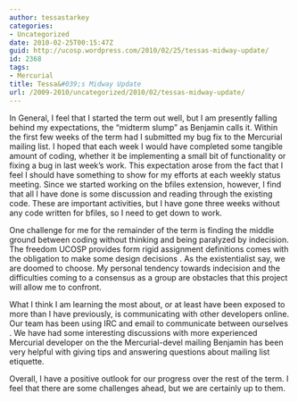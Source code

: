 ```yaml
---
author: tessastarkey
categories:
- Uncategorized
date: 2010-02-25T00:15:47Z
guid: http://ucosp.wordpress.com/2010/02/25/tessas-midway-update/
id: 2368
tags:
- Mercurial
title: Tessa&#039;s Midway Update
url: /2009-2010/uncategorized/2010/02/tessas-midway-update/
---
```


In General, I feel that I started the term out well, but I am presently falling behind my expectations, the “midterm slump” as Benjamin calls it. Within the first few weeks of the term had I submitted my bug fix to the Mercurial mailing list. I hoped that each week I would have completed some tangible amount of coding, whether it be implementing a small bit of functionality or fixing a bug in last week’s work. This expectation arose from the fact that I feel I should have something to show for my efforts at each weekly status meeting. Since we started working on the bfiles extension, however, I find that all I have done is some discussion and reading through the existing code. These are important activities, but I have gone three weeks without any code written for bfiles, so I need to get down to work.

One challenge for me for the remainder of the term is finding the middle ground between coding without thinking and being paralyzed by indecision. The freedom UCOSP provides form rigid assignment definitions comes with the obligation to make some design decisions . As the existentialist say, we are doomed to choose. My personal tendency towards indecision and the difficulties coming to a consensus as a group are obstacles that this project will allow me to confront.
  
What I think I am learning the most about, or at least have been exposed to more than I have previously, is communicating with other developers online. Our team has been using IRC and email to communicate between ourselves . We have had some interesting discussions with more experienced Mercurial developer on the the Mercurial-devel mailing Benjamin has been very helpful with giving tips and answering questions about mailing list etiquette.

Overall, I have a positive outlook for our progress over the rest of the term. I feel that there are some challenges ahead, but we are certainly up to them.